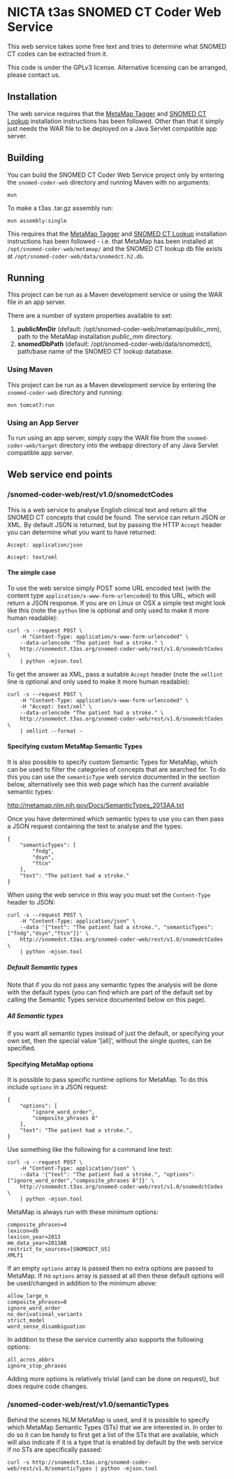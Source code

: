 # NICTA t3as SNOMED CT Coder Web Service

This web service takes some free text and tries to determine what SNOMED CT codes can be extracted from it.

This code is under the GPLv3 license. Alternative licensing can be arranged, please contact us.



## Installation

The web service requires that the [MetaMap Tagger](metamap-tagger) and [SNOMED CT Lookup](snomedct-lookup) installation instructions has been followed. Other than that it simply just needs the WAR file to be deployed on a Java Servlet compatible app server.



## Building

You can build the SNOMED CT Coder Web Service project only by entering the `snomed-coder-web` directory and running Maven with no arguments:

    mvn

To make a t3as .tar.gz assembly run:

    mvn assembly:single

This requires that the [MetaMap Tagger](metamap-tagger) and [SNOMED CT Lookup](snomedct-lookup) installation instructions has been followed - i.e. that MetaMap has been installed at `/opt/snomed-coder-web/metamap/` and the SNOMED CT lookup db file exists at `/opt/snomed-coder-web/data/snomedct.h2.db`.



## Running

This project can be run as a Maven development service or using the WAR file in an app server.

There are a number of system properties available to set:

1. **publicMmDir** (default: /opt/snomed-coder-web/metamap/public_mm), path to the MetaMap installation *public_mm* directory.
2. **snomedDbPath** (default: /opt/snomed-coder-web/data/snomedct), path/base name of the SNOMED CT lookup database.



### Using Maven

This project can be run as a Maven development service by entering the `snomed-coder-web` directory and running:

    mvn tomcat7:run



### Using an App Server

To run using an app server, simply copy the WAR file from the `snomed-coder-web/target` directory into the webapp directory of any Java Servlet compatible app server.



## Web service end points

### /snomed-coder-web/rest/v1.0/snomedctCodes

This is a web service to analyse English clinical text and return all the SNOMED CT concepts that could be found. The service can return JSON or XML. By default JSON is returned, but by passing the HTTP `Accept` header you can determine what you want to have returned:

    Accept: application/json

    Accept: text/xml



#### The simple case

To use the web service simply POST some URL encoded text (with the content type `application/x-www-form-urlencoded`)
to this URL, which will return a JSON response. If you are on Linux or OSX a simple test might look like this (note the `python` line is optional and only used to make it more human readable):

    curl -s --request POST \
        -H "Content-Type: application/x-www-form-urlencoded" \
        --data-urlencode "The patient had a stroke." \
        http://snomedct.t3as.org/snomed-coder-web/rest/v1.0/snomedctCodes \
        | python -mjson.tool

To get the answer as XML, pass a suitable `Accept` header (note the `xmllint` line is optional and only used to make it more human readable):

    curl -s --request POST \
        -H "Content-Type: application/x-www-form-urlencoded" \
        -H "Accept: text/xml" \
        --data-urlencode "The patient had a stroke." \
        http://snomedct.t3as.org/snomed-coder-web/rest/v1.0/snomedctCodes \
        | xmllint --format -



#### Specifying custom MetaMap Semantic Types

It is also possible to specify custom Semantic Types for MetaMap, which can be used to filter the categories of concepts that are searched for. To do this you can use the `semanticType` web service documented in the section below, alternatively see this web page which has the current available semantic types:

<http://metamap.nlm.nih.gov/Docs/SemanticTypes_2013AA.txt>

Once you have determined which semantic types to use you can then pass a JSON request containing the text to analyse and the types:

    {
        "semanticTypes": [
            "fndg",
            "dsyn",
            "ftcn"
        ],
        "text": "The patient had a stroke."
    }

When using the web service in this way you must set the `Content-Type` header to JSON:

    curl -s --request POST \
        -H "Content-Type: application/json" \
        --data '{"text": "The patient had a stroke.", "semanticTypes": ["fndg","dsyn","ftcn"]}' \
        http://snomedct.t3as.org/snomed-coder-web/rest/v1.0/snomedctCodes \
        | python -mjson.tool



##### Default Semantic types

Note that if you do not pass any semantic types the analysis will be done with the default types (you can find which are part of the default set by calling the Semantic Types service documented below on this page).

##### All Semantic types

If you want all semantic types instead of just the default, or specifying your own set, then the special value '[all]', without the single quotes, can be specified.



#### Specifying MetaMap options

It is possible to pass specific runtime options for MetaMap. To do this include `options` in a JSON request:

    {
        "options": [
            "ignore_word_order",
            "composite_phrases 8"
        ],
        "text": "The patient had a stroke.",
    }

Use something like the following for a command line test:

    curl -s --request POST \
        -H "Content-Type: application/json" \
        --data '{"text": "The patient had a stroke.", "options": ["ignore_word_order","composite_phrases 8"]}' \
        http://snomedct.t3as.org/snomed-coder-web/rest/v1.0/snomedctCodes \
        | python -mjson.tool

MetaMap is always run with these minimum options:

    composite_phrases=4
    lexicon=db
    lexicon_year=2013
    mm_data_year=2013AB
    restrict_to_sources=[SNOMEDCT_US]
    XMLf1

If an empty `options` array is passed then no extra options are passed to MetaMap. If no `options` array is passed at all then these default options will be used/changed in addition to the minimum above:

    allow_large_n
    composite_phrases=8
    ignore_word_order
    no_derivational_variants
    strict_model
    word_sense_disambiguation

In addition to these the service currently also supports the following options:

    all_acros_abbrs
    ignore_stop_phrases

Adding more options is relatively trivial (and can be done on request), but does require code changes.



### /snomed-coder-web/rest/v1.0/semanticTypes

Behind the scenes NLM MetaMap is used, and it is possible to specify which MetaMap Semantic Types (STs) that we are
interested in. In order to do so it can be handy to first get a list of the STs that are available, which will also
indicate if it is a type that is enabled by default by the web service if no STs are specifically passed:

    curl -s http://snomedct.t3as.org/snomed-coder-web/rest/v1.0/semanticTypes | python -mjson.tool

